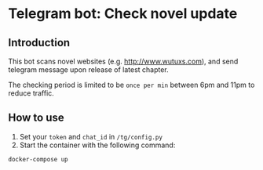 # Telegram bot: Check novel update

## Introduction

This bot scans novel websites (e.g. http://www.wutuxs.com), and send telegram message upon release of latest chapter.

The checking period is limited to be `once per min` between 6pm and 11pm to reduce traffic.

## How to use

1. Set your `token` and `chat_id` in `/tg/config.py`
2. Start the container with the following command:

```sh
docker-compose up
```